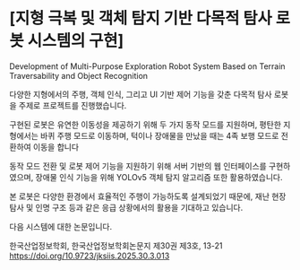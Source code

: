 # [지형 극복 및 객체 탐지 기반 다목적 탐사 로봇 시스템의 구현]
Development of Multi-Purpose Exploration Robot System Based on Terrain Traversability and Object Recognition

다양한 지형에서의 주행, 객체 인식, 그리고 UI 기반 제어 기능을 갖춘 다목적 탐사 로봇을 주제로 프로젝트를 진행했습니다.

구현된 로봇은 유연한 이동성을 제공하기 위해 두 가지 동작 모드를 지원하며, 평탄한 지형에서는 바퀴 주행 모드로 이동하며, 턱이나 장애물을 만났을 때는 4족 보행 모드로 전환하여 이동을 합니다

동작 모드 전환 및 로봇 제어 기능을 지원하기 위해 서버 기반의 웹 인터페이스를 구현하였으며, 장애물 인식 기능을 위해 YOLOv5 객체 탐지 알고리즘 또한 활용하였습니다. 

본 로봇은 다양한 환경에서 효율적인 주행이 가능하도록 설계되었기 때문에, 재난 현장 탐사 및 인명 구조 등과 같은 응급 상황에서의 활용을 기대하고 있습니다.

다음 시스템에 대한 논문입니다.

한국산업정보학회, 한국산업정보학회논문지 제30권 제3호, 13-21
https://doi.org/10.9723/jksiis.2025.30.3.013
